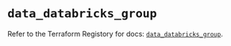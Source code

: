 # `data_databricks_group`

Refer to the Terraform Registory for docs: [`data_databricks_group`](https://registry.terraform.io/providers/databricks/databricks/1.17.0/docs/data-sources/group).
